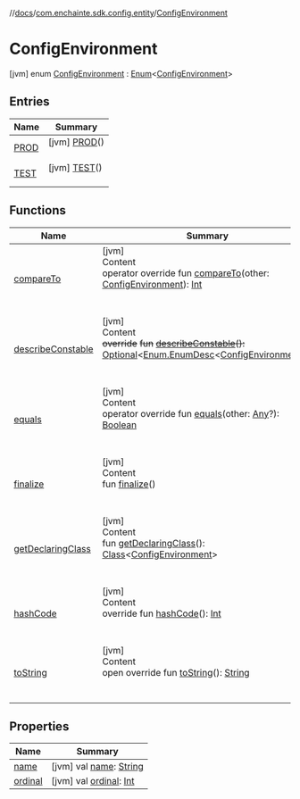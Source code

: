 //[docs](../../index.md)/[com.enchainte.sdk.config.entity](../index.md)/[ConfigEnvironment](index.md)



# ConfigEnvironment  
 [jvm] enum [ConfigEnvironment](index.md) : [Enum](https://kotlinlang.org/api/latest/jvm/stdlib/kotlin/-enum/index.html)<[ConfigEnvironment](index.md)>    


## Entries  
  
|  Name|  Summary| 
|---|---|
| <a name="com.enchainte.sdk.config.entity/ConfigEnvironment.PROD///PointingToDeclaration/"></a>[PROD](-p-r-o-d/index.md)| <a name="com.enchainte.sdk.config.entity/ConfigEnvironment.PROD///PointingToDeclaration/"></a> [jvm] [PROD](-p-r-o-d/index.md)()  <br>   <br>
| <a name="com.enchainte.sdk.config.entity/ConfigEnvironment.TEST///PointingToDeclaration/"></a>[TEST](-t-e-s-t/index.md)| <a name="com.enchainte.sdk.config.entity/ConfigEnvironment.TEST///PointingToDeclaration/"></a> [jvm] [TEST](-t-e-s-t/index.md)()  <br>   <br>


## Functions  
  
|  Name|  Summary| 
|---|---|
| <a name="kotlin/Enum/compareTo/#com.enchainte.sdk.config.entity.ConfigEnvironment/PointingToDeclaration/"></a>[compareTo](-t-e-s-t/index.md#%5Bkotlin%2FEnum%2FcompareTo%2F%23com.enchainte.sdk.config.entity.ConfigEnvironment%2FPointingToDeclaration%2F%5D%2FFunctions%2F-1167322141)| <a name="kotlin/Enum/compareTo/#com.enchainte.sdk.config.entity.ConfigEnvironment/PointingToDeclaration/"></a>[jvm]  <br>Content  <br>operator override fun [compareTo](-t-e-s-t/index.md#%5Bkotlin%2FEnum%2FcompareTo%2F%23com.enchainte.sdk.config.entity.ConfigEnvironment%2FPointingToDeclaration%2F%5D%2FFunctions%2F-1167322141)(other: [ConfigEnvironment](index.md)): [Int](https://kotlinlang.org/api/latest/jvm/stdlib/kotlin/-int/index.html)  <br><br><br>
| <a name="kotlin/Enum/describeConstable/#/PointingToDeclaration/"></a>[describeConstable](-t-e-s-t/index.md#%5Bkotlin%2FEnum%2FdescribeConstable%2F%23%2FPointingToDeclaration%2F%5D%2FFunctions%2F-1167322141)| <a name="kotlin/Enum/describeConstable/#/PointingToDeclaration/"></a>[jvm]  <br>Content  <br>~~override~~ ~~fun~~ [~~describeConstable~~](-t-e-s-t/index.md#%5Bkotlin%2FEnum%2FdescribeConstable%2F%23%2FPointingToDeclaration%2F%5D%2FFunctions%2F-1167322141)~~(~~~~)~~~~:~~ [Optional](https://docs.oracle.com/javase/8/docs/api/java/util/Optional.html)<[Enum.EnumDesc](https://docs.oracle.com/javase/8/docs/api/java/lang/Enum.EnumDesc.html)<[ConfigEnvironment](index.md)>>  <br><br><br>
| <a name="kotlin/Enum/equals/#kotlin.Any?/PointingToDeclaration/"></a>[equals](-t-e-s-t/index.md#%5Bkotlin%2FEnum%2Fequals%2F%23kotlin.Any%3F%2FPointingToDeclaration%2F%5D%2FFunctions%2F-1167322141)| <a name="kotlin/Enum/equals/#kotlin.Any?/PointingToDeclaration/"></a>[jvm]  <br>Content  <br>operator override fun [equals](-t-e-s-t/index.md#%5Bkotlin%2FEnum%2Fequals%2F%23kotlin.Any%3F%2FPointingToDeclaration%2F%5D%2FFunctions%2F-1167322141)(other: [Any](https://kotlinlang.org/api/latest/jvm/stdlib/kotlin/-any/index.html)?): [Boolean](https://kotlinlang.org/api/latest/jvm/stdlib/kotlin/-boolean/index.html)  <br><br><br>
| <a name="kotlin/Enum/finalize/#/PointingToDeclaration/"></a>[finalize](-t-e-s-t/index.md#%5Bkotlin%2FEnum%2Ffinalize%2F%23%2FPointingToDeclaration%2F%5D%2FFunctions%2F-1167322141)| <a name="kotlin/Enum/finalize/#/PointingToDeclaration/"></a>[jvm]  <br>Content  <br>fun [finalize](-t-e-s-t/index.md#%5Bkotlin%2FEnum%2Ffinalize%2F%23%2FPointingToDeclaration%2F%5D%2FFunctions%2F-1167322141)()  <br><br><br>
| <a name="kotlin/Enum/getDeclaringClass/#/PointingToDeclaration/"></a>[getDeclaringClass](-t-e-s-t/index.md#%5Bkotlin%2FEnum%2FgetDeclaringClass%2F%23%2FPointingToDeclaration%2F%5D%2FFunctions%2F-1167322141)| <a name="kotlin/Enum/getDeclaringClass/#/PointingToDeclaration/"></a>[jvm]  <br>Content  <br>fun [getDeclaringClass](-t-e-s-t/index.md#%5Bkotlin%2FEnum%2FgetDeclaringClass%2F%23%2FPointingToDeclaration%2F%5D%2FFunctions%2F-1167322141)(): [Class](https://docs.oracle.com/javase/8/docs/api/java/lang/Class.html)<[ConfigEnvironment](index.md)>  <br><br><br>
| <a name="kotlin/Enum/hashCode/#/PointingToDeclaration/"></a>[hashCode](-t-e-s-t/index.md#%5Bkotlin%2FEnum%2FhashCode%2F%23%2FPointingToDeclaration%2F%5D%2FFunctions%2F-1167322141)| <a name="kotlin/Enum/hashCode/#/PointingToDeclaration/"></a>[jvm]  <br>Content  <br>override fun [hashCode](-t-e-s-t/index.md#%5Bkotlin%2FEnum%2FhashCode%2F%23%2FPointingToDeclaration%2F%5D%2FFunctions%2F-1167322141)(): [Int](https://kotlinlang.org/api/latest/jvm/stdlib/kotlin/-int/index.html)  <br><br><br>
| <a name="kotlin/Enum/toString/#/PointingToDeclaration/"></a>[toString](-t-e-s-t/index.md#%5Bkotlin%2FEnum%2FtoString%2F%23%2FPointingToDeclaration%2F%5D%2FFunctions%2F-1167322141)| <a name="kotlin/Enum/toString/#/PointingToDeclaration/"></a>[jvm]  <br>Content  <br>open override fun [toString](-t-e-s-t/index.md#%5Bkotlin%2FEnum%2FtoString%2F%23%2FPointingToDeclaration%2F%5D%2FFunctions%2F-1167322141)(): [String](https://kotlinlang.org/api/latest/jvm/stdlib/kotlin/-string/index.html)  <br><br><br>


## Properties  
  
|  Name|  Summary| 
|---|---|
| <a name="com.enchainte.sdk.config.entity/ConfigEnvironment/name/#/PointingToDeclaration/"></a>[name](index.md#%5Bcom.enchainte.sdk.config.entity%2FConfigEnvironment%2Fname%2F%23%2FPointingToDeclaration%2F%5D%2FProperties%2F-1167322141)| <a name="com.enchainte.sdk.config.entity/ConfigEnvironment/name/#/PointingToDeclaration/"></a> [jvm] val [name](index.md#%5Bcom.enchainte.sdk.config.entity%2FConfigEnvironment%2Fname%2F%23%2FPointingToDeclaration%2F%5D%2FProperties%2F-1167322141): [String](https://kotlinlang.org/api/latest/jvm/stdlib/kotlin/-string/index.html)   <br>
| <a name="com.enchainte.sdk.config.entity/ConfigEnvironment/ordinal/#/PointingToDeclaration/"></a>[ordinal](index.md#%5Bcom.enchainte.sdk.config.entity%2FConfigEnvironment%2Fordinal%2F%23%2FPointingToDeclaration%2F%5D%2FProperties%2F-1167322141)| <a name="com.enchainte.sdk.config.entity/ConfigEnvironment/ordinal/#/PointingToDeclaration/"></a> [jvm] val [ordinal](index.md#%5Bcom.enchainte.sdk.config.entity%2FConfigEnvironment%2Fordinal%2F%23%2FPointingToDeclaration%2F%5D%2FProperties%2F-1167322141): [Int](https://kotlinlang.org/api/latest/jvm/stdlib/kotlin/-int/index.html)   <br>

